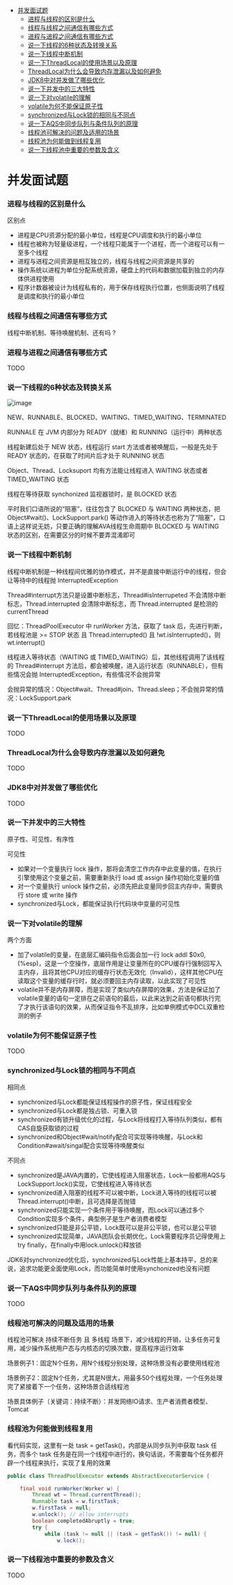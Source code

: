 - [并发面试题](#并发面试题)
  - [进程与线程的区别是什么](#进程与线程的区别是什么)
  - [线程与线程之间通信有哪些方式](#线程与线程之间通信有哪些方式)
  - [进程与进程之间通信有哪些方式](#进程与进程之间通信有哪些方式)
  - [说一下线程的6种状态及转换关系](#说一下线程的6种状态及转换关系)
  - [说一下线程中断机制](#说一下线程中断机制)
  - [说一下ThreadLocal的使用场景以及原理](#说一下ThreadLocal的使用场景以及原理)
  - [ThreadLocal为什么会导致内存泄漏以及如何避免](#ThreadLocal为什么会导致内存泄漏以及如何避免)
  - [JDK8中对并发做了哪些优化](#JDK8中对并发做了哪些优化)
  - [说一下并发中的三大特性](#说一下并发中的三大特性)
  - [说一下对volatile的理解](#说一下对volatile的理解)
  - [volatile为何不能保证原子性](#volatile为何不能保证原子性)
  - [synchronized与Lock锁的相同与不同点](#synchronized与Lock锁的相同与不同点)
  - [说一下AQS中同步队列与条件队列的原理](#说一下AQS中同步队列与条件队列的原理)
  - [线程池可解决的问题及适用的场景](#线程池可解决的问题及适用的场景)
  - [线程池为何能做到线程复用](#线程池为何能做到线程复用)
  - [说一下线程池中重要的参数及含义](#说一下线程池中重要的参数及含义)

# 并发面试题

### 进程与线程的区别是什么

区别点
- 进程是CPU资源分配的最小单位，线程是CPU调度和执行的最小单位
- 线程也被称为轻量级进程，一个线程只能属于一个进程，而一个进程可以有一至多个线程
- 进程与进程之间资源是相互独立的，线程与线程之间资源是共享的
- 操作系统以进程为单位分配系统资源，硬盘上的代码和数据加载到独立的内存体供进程使用
- 程序计数器被设计为线程私有的，用于保存线程执行位置，也侧面说明了线程是调度和执行的最小单位

### 线程与线程之间通信有哪些方式

线程中断机制、等待唤醒机制、还有吗 ?

### 进程与进程之间通信有哪些方式

TODO

### 说一下线程的6种状态及转换关系

![image](https://user-images.githubusercontent.com/10209135/97520335-eecbe380-19d5-11eb-8f81-5a6ce563b594.png)

NEW、RUNNABLE、BLOCKED、WAITING、TIMED_WAITING、TERMINATED

RUNNALE 在 JVM 内部分为 READY（就绪）和 RUNNING（运行中）两种状态

线程新建后处于 NEW 状态，线程运行 start 方法或者被唤醒后，一般是先处于 READY 状态的，在获取了时间片后才处于 RUNNING 状态

Object、Thread、Locksuport 均有方法能让线程进入 WAITING 状态或者 TIMED_WAITING 状态

线程在等待获取 synchonized 监视器锁时，是 BLOCKED 状态

平时我们口语所说的“阻塞”，往往包含了 BLOCKED 与 WAITING 两种状态，把 Object#wait()、LockSupport.park() 等动作进入的等待状态也称为了“阻塞”，口语上这样说无妨，只要正确的理解AVA线程生命周期中 BLOCKED 与 WAITING 状态的区别，在需要区分的时候不要弄混淆即可

### 说一下线程中断机制

线程中断机制是一种线程间优雅的协作模式，并不是直接中断运行中的线程，但会让等待中的线程抛 InterruptedException

Thread#interrupt方法只是设置中断标志，Thread#isInterrupeted 不会清除中断标志，Thread.interrupted 会清除中断标志，而 Thread.interrupted 是检测的 currentThread

回忆：ThreadPoolExecutor 中 runWorker 方法，获取了 task 后，先进行判断，若线程池是 >= STOP 状态 且 Thread.interrupted() 且 !wt.isInterrupted()，则 wt.interrupt()

线程进入等待状态（WAITING 或 TIMED_WAITING）后，其他线程调用了该线程的 Thread#interrupt 方法后，都会被唤醒，进入运行状态（RUNNABLE），但有些情况会抛 InterruptedException，有些情况不会抛异常

会抛异常的情况：Object#wait、Thread#join、Thread.sleep；不会抛异常的情况：LockSupport.park

### 说一下ThreadLocal的使用场景以及原理

TODO

### ThreadLocal为什么会导致内存泄漏以及如何避免

TODO

### JDK8中对并发做了哪些优化

TODO

### 说一下并发中的三大特性

原子性、可见性、有序性

可见性
- 如果对一个变量执行 lock 操作，那将会清空工作内存中此变量的值，在执行引擎使用这个变量之前，需要重新执行 load 或 assign 操作初始化变量的值
- 对一个变量执行 unlock 操作之前，必须先把此变量同步回主内存中，需要执行 store 或 write 操作
- synchronized与Lock，都能保证执行代码块中变量的可见性

### 说一下对volatile的理解

两个方面
- 加了volatile的变量，在底层汇编码指令后面会加一行 lock addl $0x0, (%esp)，这是一个空操作，底层作用是让变量所在的CPU缓存行强制回写入主内存，且将其他CPU对应的缓存行状态无效化（Invalid），这样其他CPU在读取这个变量的缓存行时，就必须要回主内存读取，以此实现了可见性
- volatile并不是内存屏障，而是实现了类似内存屏障的效果，方法是保证加了volatile变量的语句一定排在之前语句的最后，以此来达到之前语句都执行完了才执行该语句的效果，从而保证指令不乱排序，比如单例模式中DCL双重检测的例子

### volatile为何不能保证原子性

TODO

### synchronized与Lock锁的相同与不同点

相同点
- synchronized与Lock都能保证线程操作的原子性，保证线程安全
- synchronized与Lock都是独占锁、可重入锁
- synchronized有锁升级优化的过程，与Lock将线程打入等待队列类似，都有CAS自旋获取锁的过程
- synchronized和Object#wait/notify配合可实现等待唤醒，与Lock和Condition#await/singal配合实现等待唤醒类似

不同点
- synchronized是JAVA内置的，它使线程进入阻塞状态，Lock一般都用AQS与LockSupport.lock()实现，它使线程进入等待状态
- synchronized进入阻塞的线程不可以被中断，Lock进入等待的线程可以被Thread.interrupt()中断，且可选择是否抛错
- synchronized只能实现一个条件用于等待唤醒，而Lock可以通过多个Condition实现多个条件，典型例子是生产者消费者模型
- synchronized只能是非公平锁，Lock既可以是非公平锁，也可以是公平锁
- synchronized实现简单，JAVA团队会长期优化，Lock需要程序员记得使用上try finally，在finally中用lock.unlock()释放锁

JDK6对synchronized优化后，synchronized与Lock性能上基本持平，总的来说，追求功能更全面使用Lock，而功能简单时使用synchonized也没有问题

### 说一下AQS中同步队列与条件队列的原理

TODO

### 线程池可解决的问题及适用的场景

线程池可解决 持续不断任务 且 多线程 场景下，减少线程的开销，让多任务可复用，减少操作系统用户态与内核态的切换次数，提高程序运行效率

场景例子1：固定N个任务，用N个线程分别处理，这种场景没有必要使用线程池

场景例子2：固定N个任务，尤其是N很大，用最多50个线程处理，一个任务处理完了紧接着下一个任务，这种场景合适线程池

场景具体例子（关键词：持续不断）：并发网络IO请求、生产者消费者模型、Tomcat

### 线程池为何能做到线程复用

看代码实现，这里有一处 task = getTask()，内部是从同步队列中获取 task 任务，而多个 task 任务是在同一个线程中进行的，换句话说，不需要每个任务都开辟一个线程来执行，实现了复用的效果

```java
public class ThreadPoolExecutor extends AbstractExecutorService {

    final void runWorker(Worker w) {
        Thread wt = Thread.currentThread();
        Runnable task = w.firstTask;
        w.firstTask = null;
        w.unlock(); // allow interrupts
        boolean completedAbruptly = true;
        try {
            while (task != null || (task = getTask()) != null) {
                w.lock();
```

### 说一下线程池中重要的参数及含义

TODO
